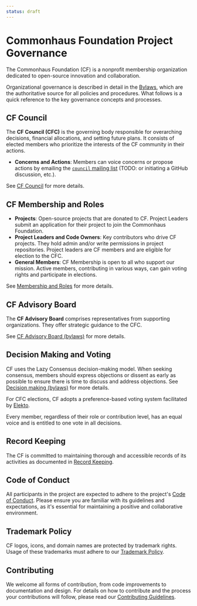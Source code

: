 ```yaml
---
status: draft
---
```

# Commonhaus Foundation Project Governance

The Commonhaus Foundation (CF) is a nonprofit membership organization dedicated to open-source innovation and collaboration.

Organizational governance is described in detail in the [Bylaws][bylaws], which are the authoritative source for all policies and procedures. What follows is a quick reference to the key governance concepts and processes.

## CF Council

The **CF Council (CFC)** is the governing body responsible for overarching decisions, financial allocations, and setting future plans. It consists of elected members who prioritize the interests of the CF community in their actions.

- **Concerns and Actions**: Members can voice concerns or propose actions by emailing the [`council` mailing list][CONTACTS.yaml] (TODO: or initiating a GitHub discussion, etc.).

See [CF Council][cfc] for more details.

## CF Membership and Roles

- **Projects**: Open-source projects that are donated to CF. Project Leaders submit an application for their project to join the Commonhaus Foundation.
- **Project Leaders and Code Owners**: Key contributors who drive CF projects. They hold admin and/or write permissions in project repositories. Project leaders are CF members and are eligible for election to the CFC.
- **General Members**: CF Membership is open to all who support our mission. Active members, contributing in various ways, can gain voting rights and participate in elections.

See [Membership and Roles][membership] for more details.

## CF Advisory Board

The **CF Advisory Board** comprises representatives from supporting organizations. They offer strategic guidance to the CFC.

See [CF Advisory Board (bylaws)][cfab] for more details.

## Decision Making and Voting

CF uses the Lazy Consensus decision-making model. When seeking consensus, members should express objections or dissent as early as possible to ensure there is time to discuss and address objections. See [Decision making (bylaws)][cf-decision-making] for more details.

For CFC elections, CF adopts a preference-based voting system facilitated by [Elekto](https://elekto.dev/).

Every member, regardless of their role or contribution level, has an equal voice and is entitled to one vote in all decisions.

## Record Keeping

The CF is committed to maintaining thorough and accessible records of its activities as documented in [Record Keeping][records].

## Code of Conduct

All participants in the project are expected to adhere to the project's [Code of Conduct][coc]. Please ensure you are familiar with its guidelines and expectations, as it's essential for maintaining a positive and collaborative environment.

## Trademark Policy

CF logos, icons, and domain names are protected by trademark rights. Usage of these trademarks must adhere to our [Trademark Policy][].

## Contributing

We welcome all forms of contribution, from code improvements to documentation and design. For details on how to contribute and the process your contributions will follow, please read our [Contributing Guidelines][contrib].

[Trademark Policy]: ./policies/trademark-policy.md
[bylaws]: ./bylaws/README.md
[cf-decision-making]: ./bylaws/decision-making.md
[cfab]: ./bylaws/cf-advisory-board.md
[cfc]: ./bylaws/cf-council.md
[coc]: ./policies/code-of-conduct.md
[contrib]: ./CONTRIBUTING.md
[membership]: ./bylaws/cf-membership.md
[records]: ./bylaws/notice-records.md
[CONTACTS.yaml]: https://github.com/commonhaus/foundation-draft/blob/main/CONTACTS.yaml